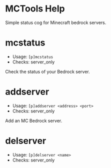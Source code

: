 # MCTools Help

Simple status cog for Minecraft bedrock servers.

# mcstatus
 - Usage: `[p]mcstatus`
 - Checks: server_only

Check the status of your Bedrock server.

# addserver
 - Usage: `[p]addserver <address> <port>`
 - Checks: server_only

Add an MC Bedrock server.

# delserver
 - Usage: `[p]delserver <name>`
 - Checks: server_only



